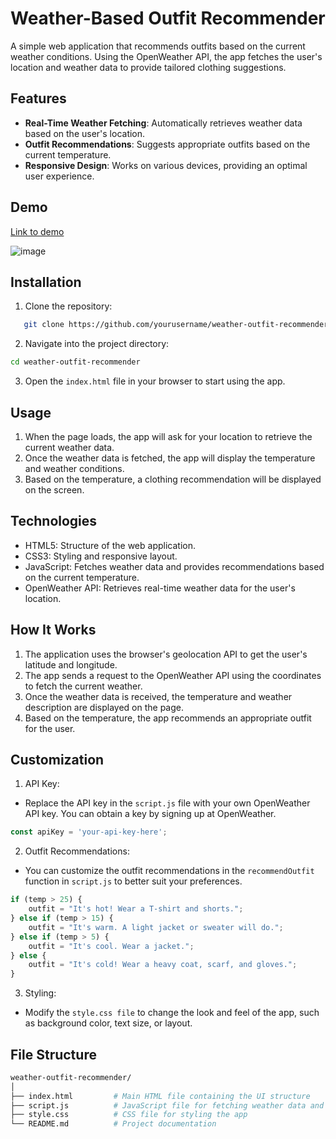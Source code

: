 # Weather-Based Outfit Recommender

A simple web application that recommends outfits based on the current weather conditions. Using the OpenWeather API, the app fetches the user's location and weather data to provide tailored clothing suggestions.

## Features

- **Real-Time Weather Fetching**: Automatically retrieves weather data based on the user's location.
- **Outfit Recommendations**: Suggests appropriate outfits based on the current temperature.
- **Responsive Design**: Works on various devices, providing an optimal user experience.

## Demo
[Link to demo](https://fhrwcx.csb.app/)

![image](https://github.com/user-attachments/assets/32928106-13d6-4659-8b1d-b5a6362fb999)


## Installation

1. Clone the repository:
```bash
   git clone https://github.com/yourusername/weather-outfit-recommender.git
```
2. Navigate into the project directory:
```bash
cd weather-outfit-recommender
```
3. Open the `index.html` file in your browser to start using the app.

## Usage
1. When the page loads, the app will ask for your location to retrieve the current weather data.
2. Once the weather data is fetched, the app will display the temperature and weather conditions.
3. Based on the temperature, a clothing recommendation will be displayed on the screen.

## Technologies
- HTML5: Structure of the web application.
- CSS3: Styling and responsive layout.
- JavaScript: Fetches weather data and provides recommendations based on the current temperature.
- OpenWeather API: Retrieves real-time weather data for the user's location.

## How It Works

1. The application uses the browser's geolocation API to get the user's latitude and longitude.
2. The app sends a request to the OpenWeather API using the coordinates to fetch the current weather.
3. Once the weather data is received, the temperature and weather description are displayed on the page.
4. Based on the temperature, the app recommends an appropriate outfit for the user.

## Customization
1. API Key:
- Replace the API key in the `script.js` file with your own OpenWeather API key. You can obtain a key by signing up at OpenWeather.
```javascript
const apiKey = 'your-api-key-here';
```
2. Outfit Recommendations:
- You can customize the outfit recommendations in the `recommendOutfit` function in `script.js` to better suit your preferences.
```javascript
if (temp > 25) {
    outfit = "It's hot! Wear a T-shirt and shorts.";
} else if (temp > 15) {
    outfit = "It's warm. A light jacket or sweater will do.";
} else if (temp > 5) {
    outfit = "It's cool. Wear a jacket.";
} else {
    outfit = "It's cold! Wear a heavy coat, scarf, and gloves.";
}
```
3. Styling:
- Modify the `style.css file` to change the look and feel of the app, such as background color, text size, or layout.

## File Structure
```bash
weather-outfit-recommender/
│
├── index.html         # Main HTML file containing the UI structure
├── script.js          # JavaScript file for fetching weather data and generating recommendations
├── style.css          # CSS file for styling the app
└── README.md          # Project documentation
```
